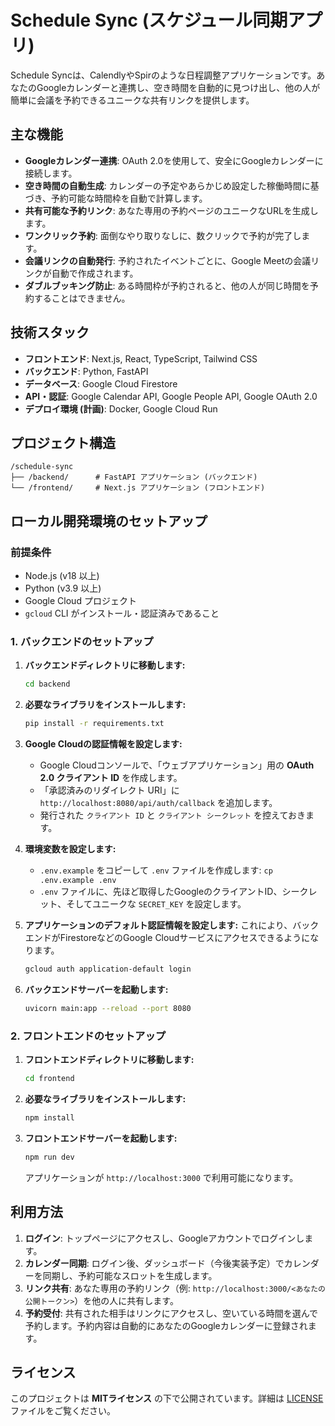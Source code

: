 # Schedule Sync (スケジュール同期アプリ) 

Schedule Syncは、CalendlyやSpirのような日程調整アプリケーションです。あなたのGoogleカレンダーと連携し、空き時間を自動的に見つけ出し、他の人が簡単に会議を予約できるユニークな共有リンクを提供します。

## 主な機能

- **Googleカレンダー連携**: OAuth 2.0を使用して、安全にGoogleカレンダーに接続します。
- **空き時間の自動生成**: カレンダーの予定やあらかじめ設定した稼働時間に基づき、予約可能な時間枠を自動で計算します。
- **共有可能な予約リンク**: あなた専用の予約ページのユニークなURLを生成します。
- **ワンクリック予約**: 面倒なやり取りなしに、数クリックで予約が完了します。
- **会議リンクの自動発行**: 予約されたイベントごとに、Google Meetの会議リンクが自動で作成されます。
- **ダブルブッキング防止**: ある時間枠が予約されると、他の人が同じ時間を予約することはできません。

## 技術スタック

- **フロントエンド**: Next.js, React, TypeScript, Tailwind CSS
- **バックエンド**: Python, FastAPI
- **データベース**: Google Cloud Firestore
- **API・認証**: Google Calendar API, Google People API, Google OAuth 2.0
- **デプロイ環境 (計画)**: Docker, Google Cloud Run

## プロジェクト構造

```
/schedule-sync
├── /backend/      # FastAPI アプリケーション (バックエンド)
└── /frontend/     # Next.js アプリケーション (フロントエンド)
```

## ローカル開発環境のセットアップ

### 前提条件

- Node.js (v18 以上)
- Python (v3.9 以上)
- Google Cloud プロジェクト
- `gcloud` CLI がインストール・認証済みであること

### 1. バックエンドのセットアップ

1.  **バックエンドディレクトリに移動します:**
    ```bash
    cd backend
    ```

2.  **必要なライブラリをインストールします:**
    ```bash
    pip install -r requirements.txt
    ```

3.  **Google Cloudの認証情報を設定します:**
    - Google Cloudコンソールで、「ウェブアプリケーション」用の **OAuth 2.0 クライアント ID** を作成します。
    - 「承認済みのリダイレクト URI」に `http://localhost:8080/api/auth/callback` を追加します。
    - 発行された `クライアント ID` と `クライアント シークレット` を控えておきます。

4.  **環境変数を設定します:**
    - `.env.example` をコピーして `.env` ファイルを作成します: `cp .env.example .env`
    - `.env` ファイルに、先ほど取得したGoogleのクライアントID、シークレット、そしてユニークな `SECRET_KEY` を設定します。

5.  **アプリケーションのデフォルト認証情報を設定します:**
    これにより、バックエンドがFirestoreなどのGoogle Cloudサービスにアクセスできるようになります。
    ```bash
    gcloud auth application-default login
    ```

6.  **バックエンドサーバーを起動します:**
    ```bash
    uvicorn main:app --reload --port 8080
    ```

### 2. フロントエンドのセットアップ

1.  **フロントエンドディレクトリに移動します:**
    ```bash
    cd frontend
    ```

2.  **必要なライブラリをインストールします:**
    ```bash
    npm install
    ```

3.  **フロントエンドサーバーを起動します:**
    ```bash
    npm run dev
    ```
    アプリケーションが `http://localhost:3000` で利用可能になります。

## 利用方法

1.  **ログイン**: トップページにアクセスし、Googleアカウントでログインします。
2.  **カレンダー同期**: ログイン後、ダッシュボード（今後実装予定）でカレンダーを同期し、予約可能なスロットを生成します。
3.  **リンク共有**: あなた専用の予約リンク（例: `http://localhost:3000/<あなたの公開トークン>`）を他の人に共有します。
4.  **予約受付**: 共有された相手はリンクにアクセスし、空いている時間を選んで予約します。予約内容は自動的にあなたのGoogleカレンダーに登録されます。

## ライセンス

このプロジェクトは **MITライセンス** の下で公開されています。詳細は [LICENSE](LICENSE) ファイルをご覧ください。
